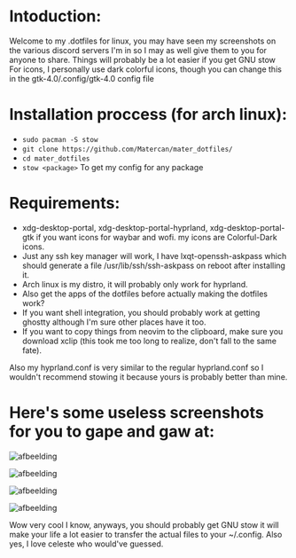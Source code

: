 # Intoduction:
Welcome to my .dotfiles for linux, you may have seen my screenshots on the various discord servers I'm in so I may as well give them to you for anyone to share.
Things will probably be a lot easier if you get GNU stow
For icons, I personally use dark colorful icons, though you can change this in the gtk-4.0/.config/gtk-4.0 config file

# Installation proccess (for arch linux):
- ``sudo pacman -S stow``
- ``git clone https://github.com/Matercan/mater_dotfiles/``
- ``cd mater_dotfiles``
- ``stow <package>``
To get my config for any package


# Requirements:
- xdg-desktop-portal, xdg-desktop-portal-hyprland, xdg-desktop-portal-gtk if you want icons for waybar and wofi. my icons are Colorful-Dark icons.
- Just any ssh key manager will work, I have lxqt-openssh-askpass which should generate a file /usr/lib/ssh/ssh-askpass on reboot after installing it.
- Arch linux is my distro, it will probably only work for hyprland.
- Also get the apps of the dotfiles before actually making the dotfiles work?
- If you want shell integration, you should probably work at getting ghostty although I'm sure other places have it too.
- If you want to copy things from neovim to the clipboard, make sure you download xclip (this took me too long to realize, don't fall to the same fate).

Also my hyprland.conf is very similar to the regular hyprland.conf so I wouldn't recommend stowing it because yours is probably better than mine.

# Here's some useless screenshots for you to gape and gaw at:

![afbeelding](https://github.com/user-attachments/assets/d3482df2-9459-409f-a219-3d13bef30665) 

![afbeelding](https://github.com/user-attachments/assets/44c0b8a2-a251-4e54-8bc5-a5c24b68edd5)

![afbeelding](https://github.com/user-attachments/assets/950b20e9-47b9-4a4b-bff6-e8504e44fdaa)

![afbeelding](https://github.com/user-attachments/assets/59d83db3-7bab-42b2-8947-89fa444b8eb0)


Wow very cool I know, anyways, you should probably get GNU stow it will make your life a lot easier to transfer the actual files to your ~/.config.
Also yes, I love celeste who would've guessed.
